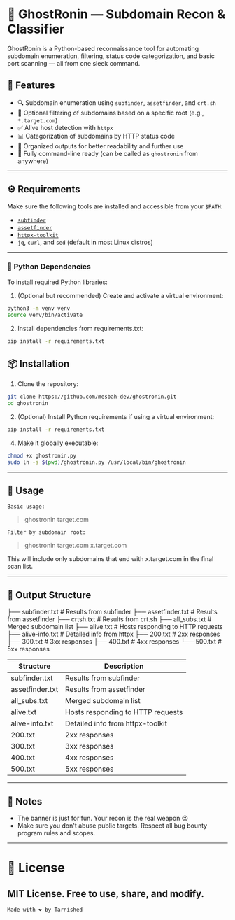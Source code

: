 # 🥷 GhostRonin — Subdomain Recon & Classifier

GhostRonin is a Python-based reconnaissance tool for automating subdomain enumeration, filtering, status code categorization, and basic port scanning — all from one sleek command.
## 🚀 Features

- 🔍 Subdomain enumeration using `subfinder`, `assetfinder`, and `crt.sh`
- 🧹 Optional filtering of subdomains based on a specific root (e.g., `*.target.com`)
- ✅ Alive host detection with `httpx`
- 📊 Categorization of subdomains by HTTP status code
- 📂 Organized outputs for better readability and further use
- 🧠 Fully command-line ready (can be called as `ghostronin` from anywhere)

---

## ⚙️ Requirements

Make sure the following tools are installed and accessible from your `$PATH`:

- [`subfinder`](https://github.com/projectdiscovery/subfinder)
- [`assetfinder`](https://github.com/tomnomnom/assetfinder)
- [`httpx-toolkit`](https://www.kali.org/tools/httpx-toolkit/)
- `jq`, `curl`, and `sed` (default in most Linux distros)

---
### 🐍 Python Dependencies

To install required Python libraries:

1. (Optional but recommended) Create and activate a virtual environment:

```bash
python3 -m venv venv
source venv/bin/activate
```
2. Install dependencies from requirements.txt:
```bash
pip install -r requirements.txt
```

## 📦 Installation
1. Clone the repository:
```bash
git clone https://github.com/mesbah-dev/ghostronin.git
cd ghostronin
```

2. (Optional) Install Python requirements if using a virtual environment:
```bash
pip install -r requirements.txt
```

4. Make it globally executable:
```bash
chmod +x ghostronin.py
sudo ln -s $(pwd)/ghostronin.py /usr/local/bin/ghostronin
```

---
## 🧪 Usage
`Basic usage:`
> ghostronin target.com

`Filter by subdomain root:`
> ghostronin target.com x.target.com

This will include only subdomains that end with x.target.com in the final scan list.

---
## 📁 Output Structure

├── subfinder.txt       # Results from subfinder
├── assetfinder.txt     # Results from assetfinder
├── crtsh.txt           # Results from crt.sh
├── all_subs.txt        # Merged subdomain list
├── alive.txt           # Hosts responding to HTTP requests
├── alive-info.txt      # Detailed info from httpx
├── 200.txt             # 2xx responses
├── 300.txt             # 3xx responses
├── 400.txt             # 4xx responses
└── 500.txt             # 5xx responses

| Structure | Description |
| ---------- | ------------------ |
| subfinder.txt | Results from subfinder |
| assetfinder.txt | Results from assetfinder  |
| all_subs.txt | Merged subdomain list  |
| alive.txt | Hosts responding to HTTP requests  |
| alive-info.txt | Detailed info from httpx-toolkit  |
| 200.txt | 2xx responses  |
| 300.txt | 3xx responses  |
| 400.txt | 4xx responses  |
| 500.txt | 5xx responses  |
---

## 🧠 Notes
- The banner is just for fun. Your recon is the real weapon 😉
- Make sure you don't abuse public targets. Respect all bug bounty program rules and scopes.

---

# 📄 License
MIT License. Free to use, share, and modify.
---
`Made with ❤️ by Tarnished`
